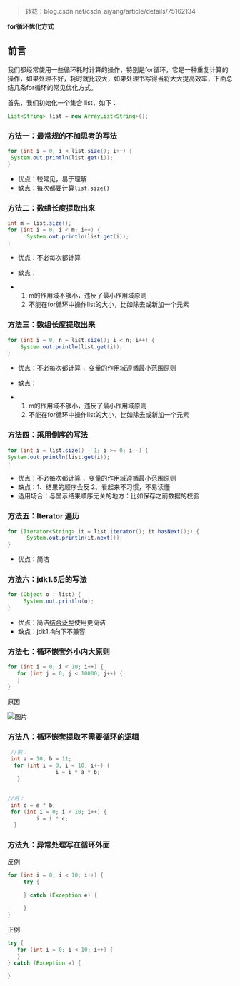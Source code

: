 > 转载：blog.csdn.net/csdn_aiyang/article/details/75162134

**for循环优化方式**

## **前言**

我们都经常使用一些循环耗时计算的操作，特别是for循环，它是一种重复计算的操作，如果处理不好，耗时就比较大，如果处理书写得当将大大提高效率，下面总结几条for循环的常见优化方式。

首先，我们初始化一个集合 list，如下：

```java
List<String> list = new ArrayList<String>();
```

### 方法一：最常规的不加思考的写法

```java
for (int i = 0; i < list.size(); i++) {
 System.out.println(list.get(i));
}
```

- 优点：较常见，易于理解
- 缺点：每次都要计算`list.size()`

### 方法二：数组长度提取出来

```java
int m = list.size();
for (int i = 0; i < m; i++) {
      System.out.println(list.get(i));
}
```

- 优点：不必每次都计算

- 缺点：

- 1. m的作用域不够小，违反了最小作用域原则
  2. 不能在for循环中操作list的大小，比如除去或新加一个元素

### 方法三：数组长度提取出来

```java
for (int i = 0, n = list.size(); i < n; i++) {
    System.out.println(list.get(i));
}
```

- 优点：不必每次都计算 ，变量的作用域遵循最小范围原则

- 缺点：

- 1. m的作用域不够小，违反了最小作用域原则
  2. 不能在for循环中操作list的大小，比如除去或新加一个元素

### 方法四：采用倒序的写法

```java
for (int i = list.size() - 1; i >= 0; i--) {
System.out.println(list.get(i));
}
```

- 优点：不必每次都计算 ，变量的作用域遵循最小范围原则
- 缺点：1、结果的顺序会反 2、看起来不习惯，不易读懂
- 适用场合：与显示结果顺序无关的地方：比如保存之前数据的校验

### 方法五：Iterator 遍历

```java
for (Iterator<String> it = list.iterator(); it.hasNext();) {
      System.out.println(it.next());
}
```

- 优点：简洁

### 方法六：jdk1.5后的写法

```java
for (Object o : list) {
     System.out.println(o);
}
```

- 优点：简洁[结合泛型](http://mp.weixin.qq.com/s?__biz=MzI4Njc5NjM1NQ==&mid=2247490546&idx=2&sn=aede21695ffcc58a41ebda03e63c8b8e&chksm=ebd624dedca1adc8a2122b273139201434b38064d5b4db01729468f104f7b0d97e31f7d099e1&scene=21#wechat_redirect)使用更简洁
- 缺点：jdk1.4向下不兼容

### 方法七：循环嵌套外小内大原则

```java
for (int i = 0; i < 10; i++) {
   for (int j = 0; j < 10000; j++) {
   }
}
```

原因

![图片](https://gitee.com/laoyouji1018/images/raw/master/img/20210828151341.webp)

### 方法八：循环嵌套提取不需要循环的逻辑

```java
 //前：
 int a = 10, b = 11;
  for (int i = 0; i < 10; i++) {
               i = i * a * b;
   } 
 
 
//后：
 int c = a * b;
 for (int i = 0; i < 10; i++) {
         i = i * c;
  }
```

### 方法九：异常处理写在循环外面

反例

```java
for (int i = 0; i < 10; i++) {
     try {
 
     } catch (Exception e) {
 
     }
}
```

正例

```java
try {
   for (int i = 0; i < 10; i++) {
   }
} catch (Exception e) {
 
}
```

